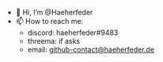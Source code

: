 - 👋 Hi, I’m @Haeherfeder
- 📫 How to reach me: 
  - discord: haeherfeder#9483
  - threema: if asks
  - email: github-contact@haeherfeder.de

<!---
Haeherfeder/Haeherfeder is a ✨ special ✨ repository because its `README.md` (this file) appears on your GitHub profile.
You can click the Preview link to take a look at your changes.
--->
